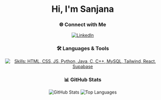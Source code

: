<!-- Tailwind CSS CDN -->
<link href="https://cdn.jsdelivr.net/npm/[email protected]/dist/tailwind.min.css" rel="stylesheet"/>

<div align="center">
  <h1 class="text-4xl font-bold text-blue-600 mb-4">Hi, I'm Sanjana</h1>
</div>

<h3 align="center" class="text-xl font-semibold mt-0">🌐 Connect with Me</h3>
<p align="center" class="mt-2 mb-6">
  <a href="https://www.linkedin.com/in/sanjana-8449082a2/" target="_blank"
     class="inline-block hover:opacity-80 transition-opacity">
    <img src="https://img.shields.io/badge/LinkedIn-%230077B5.svg?style=for-the-badge&logo=linkedin&logoColor=white"
         alt="LinkedIn"/>
  </a>
</p>

<h3 align="center" class="text-xl font-semibold mt-0">🛠️ Languages & Tools</h3>
<p align="center" class="mt-2 mb-6">
  <a href="https://skillicons.dev" target="_blank">
    <img
      src="https://skillicons.dev/icons?i=html,css,js,python,java,c,cpp,mysql,tailwindcss,react,supabase"
      alt="Skills: HTML, CSS, JS, Python, Java, C, C++, MySQL, Tailwind, React, Supabase"
      class="max-w-full h-12"
    />
  </a>
</p>

<h3 align="center" class="text-xl font-semibold mt-0">📊 GitHub Stats</h3>
<p align="center" class="mt-4 flex flex-wrap justify-center gap-4">
  <img src="https://github-readme-stats.vercel.app/api?username=sanjanakulal&show_icons=true&theme=gradient&border_radius=10&count_private=true"
       alt="GitHub Stats" class="max-w-full"/>
  <img src="https://github-readme-stats.vercel.app/api/top-langs/?username=sanjanakulal&layout=compact&theme=gradient&border_radius=10"
       alt="Top Languages" class="max-w-full"/>
</p>
